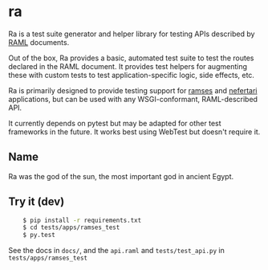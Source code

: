 # ra

Ra is a test suite generator and helper library for testing APIs described
by [RAML](http://raml.org/) documents.

Out of the box, Ra provides a basic, automated test suite to test the routes
declared in the RAML document. It provides test helpers for augmenting these
with custom tests to test application-specific logic, side effects, etc.

Ra is primarily designed to provide testing support for
[ramses](http://github.com/brandicted/ramses) and
[nefertari](http://github.com/brandicted/nefertari) applications, but can
be used with any WSGI-conformant, RAML-described API.

It currently depends on pytest but may be adapted for other test frameworks
in the future. It works best using WebTest but doesn't require it.

## Name

Ra was the god of the sun, the most important god in ancient Egypt.


## Try it (dev)

```bash
    $ pip install -r requirements.txt
    $ cd tests/apps/ramses_test
    $ py.test
```

See the docs in `docs/`, and the `api.raml` and `tests/test_api.py` in
`tests/apps/ramses_test`


